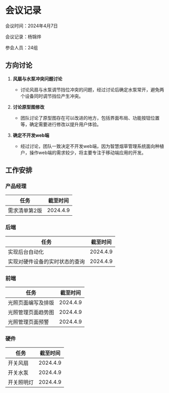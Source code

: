 # 会议记录

会议时间：2024年4月7日

会议记录：杨锦烨

参会人员：24组

## 方向讨论

1. **风扇与水泵冲突问题讨论**
   - 讨论风扇与水泵调节挡位冲突的问题，经过讨论后确定水泵常开，避免两个设备同时调节挡位产生冲突。
   
2. **讨论原型图修改**
   - 团队讨论了原型图存在可以改进的地方，包括界面布局、功能按钮位置等，确定需要进行修改以提升用户体验。
3. **确定不开发web端**
   - 经过讨论，团队一致决定不开发web端，因为智慧烟草管理系统面向种植户，操作web端的需求较少，将主要专注于移动端应用的开发。

## 工作安排

### 产品经理

| 任务          | 截至时间 |
| ------------- | -------- |
| 需求清单第2版 | 2024.4.9 |

### 后端

| 任务                           | 截至时间 |
| ------------------------------ | -------- |
| 实现后台自动化                 | 2024.4.9 |
| 实现对硬件设备的实时状态的查询 | 2024.4.9 |

### 前端

| 任务               | 截至时间 |
| ------------------ | -------- |
| 光照页面编写及排版 | 2024.4.9 |
| 光照管理页面趋势图 | 2024.4.9 |
| 光照管理页面预警   | 2024.4.9 |

### 硬件

| 任务       | 截至时间 |
| ---------- | -------- |
| 开关风扇   | 2024.4.9 |
| 开关水泵   | 2024.4.9 |
| 开关照明灯 | 2024.4.9 |